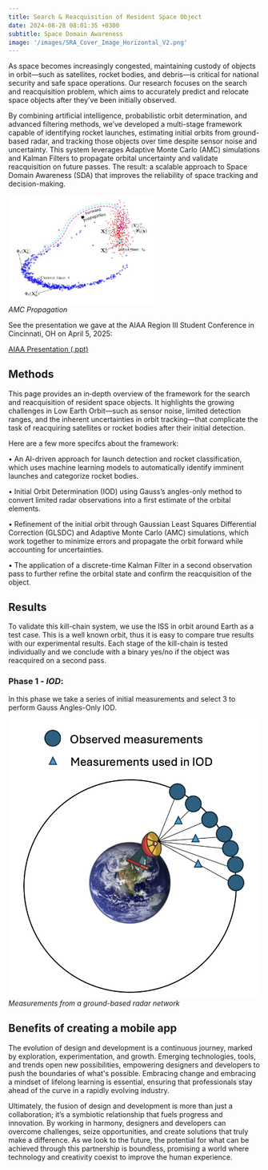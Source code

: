 ```yaml
---
title: Search & Reacquisition of Resident Space Object
date: 2024-08-28 08:01:35 +0300
subtitle: Space Domain Awareness
image: '/images/SRA_Cover_Image_Horizontal_V2.png'
---
```

As space becomes increasingly congested, maintaining custody of objects in orbit—such as satellites, rocket bodies, and debris—is critical for national security and safe space operations. Our research focuses on the search and reacquisition problem, which aims to accurately predict and relocate space objects after they’ve been initially observed.

By combining artificial intelligence, probabilistic orbit determination, and advanced filtering methods, we’ve developed a multi-stage framework capable of identifying rocket launches, estimating initial orbits from ground-based radar, and tracking those objects over time despite sensor noise and uncertainty. This system leverages Adaptive Monte Carlo (AMC) simulations and Kalman Filters to propagate orbital uncertainty and validate reacquisition on future passes. The result: a scalable approach to Space Domain Awareness (SDA) that improves the reliability of space tracking and decision-making.

<div class="gallery-box">
  <div class="gallery gallery-columns-2">
    <img src="/images/AMC_prop.jpg" loading="lazy" alt="Project" style="width: 300px; height: auto;">
  </div>
  <em>AMC Propagation</em>
</div>

See the presentation we gave at the AIAA Region III Student Conference in Cincinnati, OH on April 5, 2025:
<p>
  <a href="/files/AIAA Presentation V2.pptx" target="_blank">
    <i class="fa fa-file-pdf-o"></i> AIAA Presentation (.ppt)
  </a>
</p>

## Methods

This page provides an in‐depth overview of the framework for the search and reacquisition of resident space objects. It highlights the growing challenges in Low Earth Orbit—such as sensor noise, limited detection ranges, and the inherent uncertainties in orbit tracking—that complicate the task of reacquiring satellites or rocket bodies after their initial detection.

Here are a few more specifcs about the framework:

• An AI-driven approach for launch detection and rocket classification, which uses machine learning models to automatically identify imminent launches and categorize rocket bodies.

• Initial Orbit Determination (IOD) using Gauss’s angles-only method to convert limited radar observations into a first estimate of the orbital elements.

• Refinement of the initial orbit through Gaussian Least Squares Differential Correction (GLSDC) and Adaptive Monte Carlo (AMC) simulations, which work together to minimize errors and propagate the orbit forward while accounting for uncertainties.

• The application of a discrete-time Kalman Filter in a second observation pass to further refine the orbital state and confirm the reacquisition of the object.

## Results

To validate this kill-chain system, we use the ISS in orbit around Earth as a test case. This is a well known orbit, thus it is easy to compare true results with our experimental results. Each stage of the kill-chain is tested individually and we conclude with a binary yes/no if the object was reacquired on a second pass.

### Phase 1 - <em>IOD</em>:
In this phase we take a series of initial measurements and select 3 to perform Gauss Angles-Only IOD.

<div class="gallery-box">
  <div class="gallery">
    <img src="/images/IOD.png" loading="lazy" alt="Project">
  </div>
  <em>Measurements from a ground-based radar network</em>
</div>

## Benefits of creating a mobile app

The evolution of design and development is a continuous journey, marked by exploration, experimentation, and growth. Emerging technologies, tools, and trends open new possibilities, empowering designers and developers to push the boundaries of what's possible. Embracing change and embracing a mindset of lifelong learning is essential, ensuring that professionals stay ahead of the curve in a rapidly evolving industry.

Ultimately, the fusion of design and development is more than just a collaboration; it’s a symbiotic relationship that fuels progress and innovation. By working in harmony, designers and developers can overcome challenges, seize opportunities, and create solutions that truly make a difference. As we look to the future, the potential for what can be achieved through this partnership is boundless, promising a world where technology and creativity coexist to improve the human experience.
